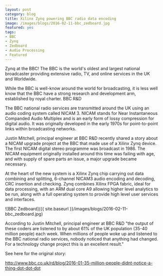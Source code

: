 ```yaml
---
layout: post
category: blog
title: Xilinx Zynq powering BBC radio data encoding
image: /images/blogs/2016-02-11-bbc_zedboard.jpg
featured: yes
tags: 
- BBC
- Zynq
- Zedboard
- Audio Processing
- Featured
---
```


Zynq at the BBC!
The BBC is the world's oldest and largest national broadcaster providing extensive radio, TV, and online services in the UK and Worldwide. 

While the BBC is well-know around the world for broadcasting, it is less well know that the BBC have a strong research and development arm,  established by royal charter. BBC R&D

The BBC national radio services are transmitted around the UK using an audio coding system called NICAM 3. NICAM stands for Near Instantaneous Companded Audio Multiplex and is an early form of lossy compression for digital audio. It was originally developed in the early 1970s for point-to-point links within broadcasting networks.

Justin Mitchell, principal engineer at BBC R&D recently shared a story about a NICAM upgrade project at the BBC that made use of a Xilinx Zynq device. The first NICAM digital stereo programme was broadcast in 1986. The NICAM equipment originally installed around this time was failing with age, and with supply of spare parts an issue, a major upgrade became necessary. 

At the heart of the new system is a Xilinx Zynq chip carrying out data combining and splitting, 6-channel NICAM3 audio encoding and decoding, CRC insertion and checking. Zynq combines Xilinx FPGA fabric, ideal for data processing, with an ARM dual core A9 allowing higher level analytics to be run, along with a full operating system to provide high level user services and interfaces.

![BBC Zedboard]({{ site.baseurl }}/images/blogs/2016-02-11-bbc_zedboard.jpg) 

According to Justin Mitchell, principal engineer at BBC R&D "the output of these coders are listened to by about 61% of the UK population (35-40 million people) each week. When millions of people woke up and listened to the BBC national radio services, nobody noticed that anything had changed. For a technology change project this is an excellent result."

See here for the original story:

http://www.bbc.co.uk/rd/blog/2016-01-35-million-people-didnt-notice-a-thing-dot-dot-dot





